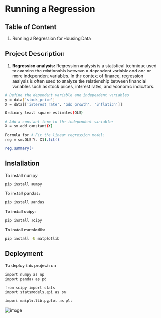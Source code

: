 
# Running a Regression 





## Table of Content


1. Running a Regression for Housing Data

## Project Description

1. **Regression analysis:**
Regression analysis is a statistical technique used to examine the relationship between a dependent variable and one or more independent variables. In the context of finance, regression analysis is often used to analyze the relationship between financial variables such as stock prices, interest rates, and economic indicators.

```bash
# Define the dependent variable and independent variables
y = data['stock_price']
X = data[['interest_rate', 'gdp_growth', 'inflation']]

Ordinary least square estimates(OLS)

# Add a constant term to the independent variables
X = sm.add_constant(X)

Formula for # Fit the linear regression model:
reg = sm.OLS(Y, X1).fit()

reg.summary()

```


## Installation

To install numpy

```bash
pip install numpy
```

To install pandas:

```bash
pip install pandas
```

To install scipy:

```bash
pip install scipy
```

To install matplotlib:

```bash
pip install -U matplotlib
```

## Deployment

To deploy this project run

```bash
import numpy as np
import pandas as pd

from scipy import stats
import statsmodels.api as sm

import matplotlib.pyplot as plt
```

![image](https://user-images.githubusercontent.com/128286364/230551058-9f598b4f-145b-4b43-94f6-fd4f0b8e2573.png)


